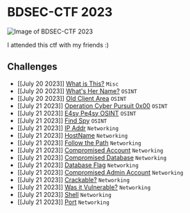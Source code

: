 # **BDSEC-CTF 2023**

![Image of BDSEC-CTF 2023](https://i.imgur.com/Md5p8Df.png)

I attended this ctf with my friends :)

## **Challenges**

- [[July 20 2023]] [What is This?](https://gr33pp.github.io/posts/BDSEC-CTF/what-is-this) `Misc`
- [[July 20 2023]] [What's Her Name?](https://gr33pp.github.io/posts/BDSEC-CTF/what-is-her-name) `OSINT`
- [[July 20 2023]] [Old Client Area](https://gr33pp.github.io/posts/BDSEC-CTF/old-client-area) `OSINT`
- [[July 21 2023]] [Operation Cyber Pursuit 0x00](https://gr33pp.github.io/posts/BDSEC-CTF/operation-cyber-pursuit-1) `OSINT`
- [[July 21 2023]] [E4sy Pe4sy OSINT](https://gr33pp.github.io/posts/BDSEC-CTF/easy-peasy) `OSINT`
- [[July 21 2023]] [Find Spy](https://gr33pp.github.io/posts/BDSEC-CTF/find-spy) `OSINT`
- [[July 21 2023]] [IP Addr](https://gr33pp.github.io/posts/BDSEC-CTF/ip-addr) `Networking`
- [[July 21 2023]] [HostName](https://gr33pp.github.io/posts/BDSEC-CTF/hostname) `Networking`
- [[July 21 2023]] [Follow the Path](https://gr33pp.github.io/posts/BDSEC-CTF/follow-path) `Networking`
- [[July 21 2023]] [Compromised Account](https://gr33pp.github.io/posts/BDSEC-CTF/comp-acc) `Networking`
- [[July 21 2023]] [Compromised Database](https://gr33pp.github.io/posts/BDSEC-CTF/comp-dbs) `Networking`
- [[July 21 2023]] [Database Flag](https://gr33pp.github.io/posts/BDSEC-CTF/dataflag) `Networking`
- [[July 21 2023]] [Compromised Admin Account](https://gr33pp.github.io/posts/BDSEC-CTF/comp-admin-acc) `Networking`
- [[July 21 2023]] [Crackable?](https://gr33pp.github.io/posts/BDSEC-CTF/crackable) `Networking`
- [[July 21 2023]] [Was it Vulnerable?](https://gr33pp.github.io/posts/BDSEC-CTF/was-it-vulnerable) `Networking`
- [[July 21 2023]] [Shell](https://gr33pp.github.io/posts/BDSEC-CTF/shell) `Networking`
- [[July 21 2023]] [Port](https://gr33pp.github.io/posts/BDSEC-CTF/port) `Networking`

